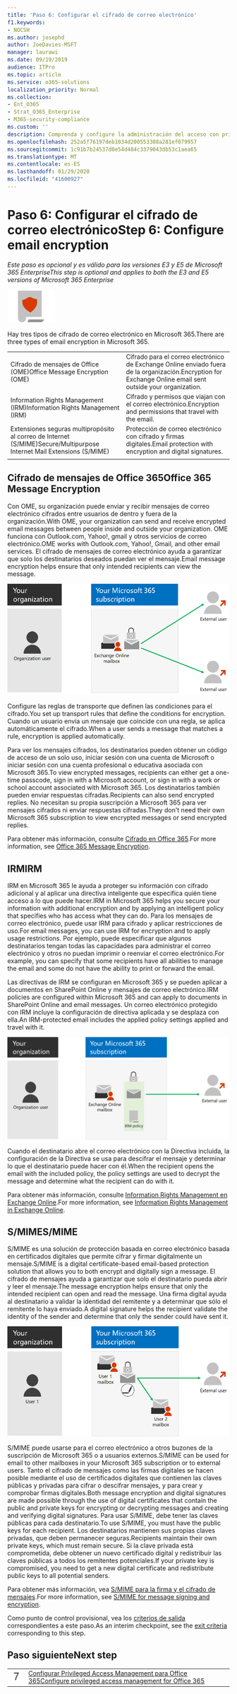 ```yaml
---
title: 'Paso 6: Configurar el cifrado de correo electrónico'
f1.keywords:
- NOCSH
ms.author: josephd
author: JoeDavies-MSFT
manager: laurawi
ms.date: 09/19/2019
audience: ITPro
ms.topic: article
ms.service: o365-solutions
localization_priority: Normal
ms.collection:
- Ent_O365
- Strat_O365_Enterprise
- M365-security-compliance
ms.custom: ''
description: Comprenda y configure la administración del acceso con privilegios para Office 365
ms.openlocfilehash: 252a5f76197deb1034d200553308a281ef079957
ms.sourcegitcommit: 1c91b7b24537d0e54d484c3379043db53c1aea65
ms.translationtype: MT
ms.contentlocale: es-ES
ms.lasthandoff: 01/29/2020
ms.locfileid: "41600927"
---
```

# <a name="step-6-configure-email-encryption"></a><span data-ttu-id="c4fcd-103">Paso 6: Configurar el cifrado de correo electrónico</span><span class="sxs-lookup"><span data-stu-id="c4fcd-103">Step 6: Configure email encryption</span></span>

<span data-ttu-id="c4fcd-104">*Este paso es opcional y es válido para las versiones E3 y E5 de Microsoft 365 Enterprise*</span><span class="sxs-lookup"><span data-stu-id="c4fcd-104">*This step is optional and applies to both the E3 and E5 versions of Microsoft 365 Enterprise*</span></span>

![Fase 6: Protección de la información](./media/deploy-foundation-infrastructure/infoprotection_icon-small.png)

<span data-ttu-id="c4fcd-106">Hay tres tipos de cifrado de correo electrónico en Microsoft 365.</span><span class="sxs-lookup"><span data-stu-id="c4fcd-106">There are three types of email encryption in Microsoft 365.</span></span>

|||
|:-------|:-----|
| <span data-ttu-id="c4fcd-107">Cifrado de mensajes de Office (OME)</span><span class="sxs-lookup"><span data-stu-id="c4fcd-107">Office Message Encryption (OME)</span></span> | <span data-ttu-id="c4fcd-108">Cifrado para el correo electrónico de Exchange Online enviado fuera de la organización.</span><span class="sxs-lookup"><span data-stu-id="c4fcd-108">Encryption for Exchange Online email sent outside your organization.</span></span> |
| <span data-ttu-id="c4fcd-109">Information Rights Management (IRM)</span><span class="sxs-lookup"><span data-stu-id="c4fcd-109">Information Rights Management (IRM)</span></span> | <span data-ttu-id="c4fcd-110">Cifrado y permisos que viajan con el correo electrónico.</span><span class="sxs-lookup"><span data-stu-id="c4fcd-110">Encryption and permissions that travel with the email.</span></span> |
| <span data-ttu-id="c4fcd-111">Extensiones seguras multipropósito al correo de Internet (S/MIME)</span><span class="sxs-lookup"><span data-stu-id="c4fcd-111">Secure/Multipurpose Internet Mail Extensions (S/MIME)</span></span> | <span data-ttu-id="c4fcd-112">Protección de correo electrónico con cifrado y firmas digitales.</span><span class="sxs-lookup"><span data-stu-id="c4fcd-112">Email protection with encryption and digital signatures.</span></span> |
|||

## <a name="office-365-message-encryption"></a><span data-ttu-id="c4fcd-113">Cifrado de mensajes de Office 365</span><span class="sxs-lookup"><span data-stu-id="c4fcd-113">Office 365 Message Encryption</span></span>

<span data-ttu-id="c4fcd-114">Con OME, su organización puede enviar y recibir mensajes de correo electrónico cifrados entre usuarios de dentro y fuera de la organización.</span><span class="sxs-lookup"><span data-stu-id="c4fcd-114">With OME, your organization can send and receive encrypted email messages between people inside and outside your organization.</span></span> <span data-ttu-id="c4fcd-115">OME funciona con Outlook.com, Yahoo!, gmail y otros servicios de correo electrónico.</span><span class="sxs-lookup"><span data-stu-id="c4fcd-115">OME works with Outlook.com, Yahoo!, Gmail, and other email services.</span></span> <span data-ttu-id="c4fcd-116">El cifrado de mensajes de correo electrónico ayuda a garantizar que solo los destinatarios deseados puedan ver el mensaje.</span><span class="sxs-lookup"><span data-stu-id="c4fcd-116">Email message encryption helps ensure that only intended recipients can view the message.</span></span>

![Cifrado de OME mensajes de correo electrónico](./media/infoprotect-email-encryption/ome-encryption.png)

<span data-ttu-id="c4fcd-118">Configure las reglas de transporte que definen las condiciones para el cifrado.</span><span class="sxs-lookup"><span data-stu-id="c4fcd-118">You set up transport rules that define the conditions for encryption.</span></span> <span data-ttu-id="c4fcd-119">Cuando un usuario envía un mensaje que coincide con una regla, se aplica automáticamente el cifrado.</span><span class="sxs-lookup"><span data-stu-id="c4fcd-119">When a user sends a message that matches a rule, encryption is applied automatically.</span></span>

<span data-ttu-id="c4fcd-120">Para ver los mensajes cifrados, los destinatarios pueden obtener un código de acceso de un solo uso, iniciar sesión con una cuenta de Microsoft o iniciar sesión con una cuenta profesional o educativa asociada con Microsoft 365.</span><span class="sxs-lookup"><span data-stu-id="c4fcd-120">To view encrypted messages, recipients can either get a one-time passcode, sign in with a Microsoft account, or sign in with a work or school account associated with Microsoft 365.</span></span> <span data-ttu-id="c4fcd-121">Los destinatarios también pueden enviar respuestas cifradas.</span><span class="sxs-lookup"><span data-stu-id="c4fcd-121">Recipients can also send encrypted replies.</span></span> <span data-ttu-id="c4fcd-122">No necesitan su propia suscripción a Microsoft 365 para ver mensajes cifrados ni enviar respuestas cifradas.</span><span class="sxs-lookup"><span data-stu-id="c4fcd-122">They don't need their own Microsoft 365 subscription to view encrypted messages or send encrypted replies.</span></span>

<span data-ttu-id="c4fcd-123">Para obtener más información, consulte [Cifrado en Office 365](https://docs.microsoft.com/Office365/SecurityCompliance/ome).</span><span class="sxs-lookup"><span data-stu-id="c4fcd-123">For more information, see [Office 365 Message Encryption](https://docs.microsoft.com/Office365/SecurityCompliance/ome).</span></span>

## <a name="irm"></a><span data-ttu-id="c4fcd-124">IRM</span><span class="sxs-lookup"><span data-stu-id="c4fcd-124">IRM</span></span>

<span data-ttu-id="c4fcd-125">IRM en Microsoft 365 le ayuda a proteger su información con cifrado adicional y al aplicar una directiva inteligente que especifica quién tiene acceso a lo que puede hacer.</span><span class="sxs-lookup"><span data-stu-id="c4fcd-125">IRM in Microsoft 365 helps you secure your information with additional encryption and by applying an intelligent policy that specifies who has access what they can do.</span></span> <span data-ttu-id="c4fcd-126">Para los mensajes de correo electrónico, puede usar IRM para cifrado y aplicar restricciones de uso.</span><span class="sxs-lookup"><span data-stu-id="c4fcd-126">For email messages, you can use IRM for encryption and to apply usage restrictions.</span></span> <span data-ttu-id="c4fcd-127">Por ejemplo, puede especificar que algunos destinatarios tengan todas las capacidades para administrar el correo electrónico y otros no puedan imprimir o reenviar el correo electrónico.</span><span class="sxs-lookup"><span data-stu-id="c4fcd-127">For example, you can specify that some recipients have all abilities to manage the email and some do not have the ability to print or forward the email.</span></span> 

<span data-ttu-id="c4fcd-128">Las directivas de IRM se configuran en Microsoft 365 y se pueden aplicar a documentos en SharePoint Online y mensajes de correo electrónico.</span><span class="sxs-lookup"><span data-stu-id="c4fcd-128">IRM policies are configured within Microsoft 365 and can apply to documents in SharePoint Online and email messages.</span></span> <span data-ttu-id="c4fcd-129">Un correo electrónico protegido con IRM incluye la configuración de directiva aplicada y se desplaza con ella.</span><span class="sxs-lookup"><span data-stu-id="c4fcd-129">An IRM-protected email includes the applied policy settings applied and travel with it.</span></span> 

![Protección de los mensajes de correo electrónico con IRM](./media/infoprotect-email-encryption/irm-protection.png)

<span data-ttu-id="c4fcd-131">Cuando el destinatario abre el correo electrónico con la Directiva incluida, la configuración de la Directiva se usa para descifrar el mensaje y determinar lo que el destinatario puede hacer con él.</span><span class="sxs-lookup"><span data-stu-id="c4fcd-131">When the recipient opens the email with the included policy, the policy settings are used to decrypt the message and determine what the recipient can do with it.</span></span> 

<span data-ttu-id="c4fcd-132">Para obtener más información, consulte [Information Rights Management en Exchange Online]( https://docs.microsoft.com/office365/SecurityCompliance/information-rights-management-in-exchange-online).</span><span class="sxs-lookup"><span data-stu-id="c4fcd-132">For more information, see [Information Rights Management in Exchange Online]( https://docs.microsoft.com/office365/SecurityCompliance/information-rights-management-in-exchange-online).</span></span>

## <a name="smime"></a><span data-ttu-id="c4fcd-133">S/MIME</span><span class="sxs-lookup"><span data-stu-id="c4fcd-133">S/MIME</span></span>

<span data-ttu-id="c4fcd-134">S/MIME es una solución de protección basada en correo electrónico basada en certificados digitales que permite cifrar y firmar digitalmente un mensaje.</span><span class="sxs-lookup"><span data-stu-id="c4fcd-134">S/MIME is a digital certificate-based email-based protection solution that allows you to both encrypt and digitally sign a message.</span></span> <span data-ttu-id="c4fcd-135">El cifrado de mensajes ayuda a garantizar que solo el destinatario pueda abrir y leer el mensaje.</span><span class="sxs-lookup"><span data-stu-id="c4fcd-135">The message encryption helps ensure that only the intended recipient can open and read the message.</span></span> <span data-ttu-id="c4fcd-136">Una firma digital ayuda al destinatario a validar la identidad del remitente y a determinar que sólo el remitente lo haya enviado.</span><span class="sxs-lookup"><span data-stu-id="c4fcd-136">A digital signature helps the recipient validate the identity of the sender and determine that only the sender could have sent it.</span></span>

![Protección S/MIME de los mensajes de correo electrónico](./media/infoprotect-email-encryption/smime-protection.png)

<span data-ttu-id="c4fcd-138">S/MIME puede usarse para el correo electrónico a otros buzones de la suscripción de Microsoft 365 o a usuarios externos.</span><span class="sxs-lookup"><span data-stu-id="c4fcd-138">S/MIME can be used for email to other mailboxes in your Microsoft 365 subscription or to external users.</span></span>
<span data-ttu-id="c4fcd-139">Tanto el cifrado de mensajes como las firmas digitales se hacen posible mediante el uso de certificados digitales que contienen las claves públicas y privadas para cifrar o descifrar mensajes, y para crear y comprobar firmas digitales.</span><span class="sxs-lookup"><span data-stu-id="c4fcd-139">Both message encryption and digital signatures are made possible through the use of digital certificates that contain the public and private keys for encrypting or decrypting messages and creating and verifying digital signatures.</span></span>
<span data-ttu-id="c4fcd-140">Para usar S/MIME, debe tener las claves públicas para cada destinatario.</span><span class="sxs-lookup"><span data-stu-id="c4fcd-140">To use S/MIME, you must have the public keys for each recipient.</span></span> <span data-ttu-id="c4fcd-141">Los destinatarios mantienen sus propias claves privadas, que deben permanecer seguras.</span><span class="sxs-lookup"><span data-stu-id="c4fcd-141">Recipients maintain their own private keys, which must remain secure.</span></span> <span data-ttu-id="c4fcd-142">Si la clave privada está comprometida, debe obtener un nuevo certificado digital y redistribuir las claves públicas a todos los remitentes potenciales.</span><span class="sxs-lookup"><span data-stu-id="c4fcd-142">If your private key is compromised, you need to get a new digital certificate and redistribute public keys to all potential senders.</span></span>

<span data-ttu-id="c4fcd-143">Para obtener más información, vea [S/MIME para la firma y el cifrado de mensajes](https://docs.microsoft.com/Exchange/policy-and-compliance/smime).</span><span class="sxs-lookup"><span data-stu-id="c4fcd-143">For more information, see [S/MIME for message signing and encryption](https://docs.microsoft.com/Exchange/policy-and-compliance/smime).</span></span>


<span data-ttu-id="c4fcd-144">Como punto de control provisional, vea los [criterios de salida](infoprotect-exit-criteria.md#crit-infoprotect-step6) correspondientes a este paso.</span><span class="sxs-lookup"><span data-stu-id="c4fcd-144">As an interim checkpoint, see the [exit criteria](infoprotect-exit-criteria.md#crit-infoprotect-step6) corresponding to this step.</span></span>

## <a name="next-step"></a><span data-ttu-id="c4fcd-145">Paso siguiente</span><span class="sxs-lookup"><span data-stu-id="c4fcd-145">Next step</span></span>

|||
|:-------|:-----|
|![Paso 7](./media/stepnumbers/Step7.png)|[<span data-ttu-id="c4fcd-147">Configurar Privileged Access Management para Office 365</span><span class="sxs-lookup"><span data-stu-id="c4fcd-147">Configure privileged access management for Office 365</span></span>](infoprotect-configure-privileged-access-management.md)|
